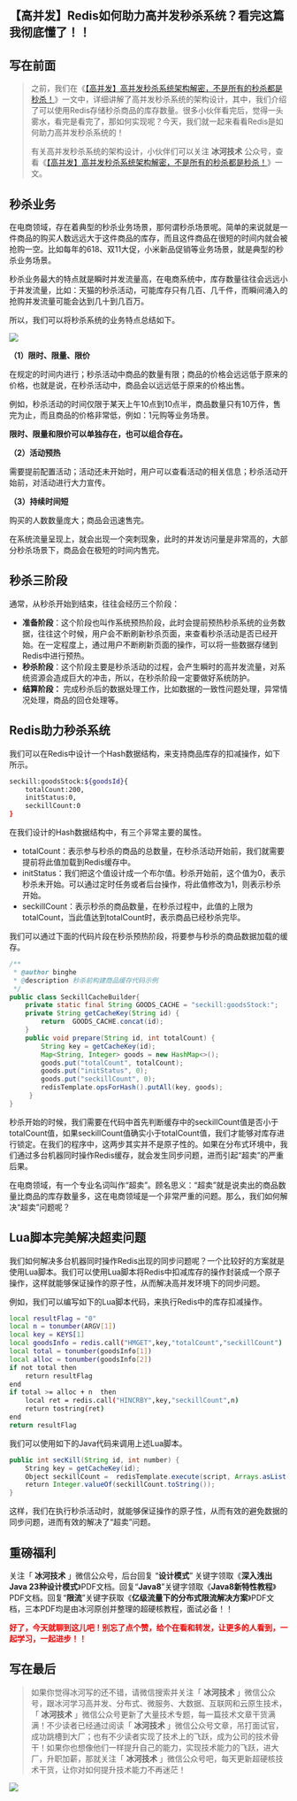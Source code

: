 ## 【高并发】Redis如何助力高并发秒杀系统？看完这篇我彻底懂了！！

## 写在前面

> 之前，我们在《[【高并发】高并发秒杀系统架构解密，不是所有的秒杀都是秒杀！](https://mp.weixin.qq.com/s?__biz=Mzg3MzE1NTIzNA==&mid=2247484357&idx=1&sn=23e6e38143704db0fa4588186b534e13&chksm=cee51c08f992951e5b883c55b788588f9cbc822e41694b5b4a334ea5d2dc0ae62a5d64e39dc2&token=1833384374&lang=zh_CN#rd)》一文中，详细讲解了高并发秒杀系统的架构设计，其中，我们介绍了可以使用Redis存储秒杀商品的库存数量。很多小伙伴看完后，觉得一头雾水，看完是看完了，那如何实现呢？今天，我们就一起来看看Redis是如何助力高并发秒杀系统的！
>
> 有关高并发秒杀系统的架构设计，小伙伴们可以关注 **冰河技术** 公众号，查看《[【高并发】高并发秒杀系统架构解密，不是所有的秒杀都是秒杀！](https://mp.weixin.qq.com/s?__biz=Mzg3MzE1NTIzNA==&mid=2247484357&idx=1&sn=23e6e38143704db0fa4588186b534e13&chksm=cee51c08f992951e5b883c55b788588f9cbc822e41694b5b4a334ea5d2dc0ae62a5d64e39dc2&token=1833384374&lang=zh_CN#rd)》一文。

## 秒杀业务

在电商领域，存在着典型的秒杀业务场景，那何谓秒杀场景呢。简单的来说就是一件商品的购买人数远远大于这件商品的库存，而且这件商品在很短的时间内就会被抢购一空。比如每年的618、双11大促，小米新品促销等业务场景，就是典型的秒杀业务场景。

秒杀业务最大的特点就是瞬时并发流量高，在电商系统中，库存数量往往会远远小于并发流量，比如：天猫的秒杀活动，可能库存只有几百、几千件，而瞬间涌入的抢购并发流量可能会达到几十到几百万。

所以，我们可以将秒杀系统的业务特点总结如下。

![](https://img-blog.csdnimg.cn/20200408181009275.jpg)

**（1）限时、限量、限价**

在规定的时间内进行；秒杀活动中商品的数量有限；商品的价格会远远低于原来的价格，也就是说，在秒杀活动中，商品会以远远低于原来的价格出售。

例如，秒杀活动的时间仅限于某天上午10点到10点半，商品数量只有10万件，售完为止，而且商品的价格非常低，例如：1元购等业务场景。

**限时、限量和限价可以单独存在，也可以组合存在。**

**（2）活动预热**

需要提前配置活动；活动还未开始时，用户可以查看活动的相关信息；秒杀活动开始前，对活动进行大力宣传。

**（3）持续时间短**

购买的人数数量庞大；商品会迅速售完。

在系统流量呈现上，就会出现一个突刺现象，此时的并发访问量是非常高的，大部分秒杀场景下，商品会在极短的时间内售完。

## 秒杀三阶段

通常，从秒杀开始到结束，往往会经历三个阶段：

* **准备阶段**：这个阶段也叫作系统预热阶段，此时会提前预热秒杀系统的业务数据，往往这个时候，用户会不断刷新秒杀页面，来查看秒杀活动是否已经开始。在一定程度上，通过用户不断刷新页面的操作，可以将一些数据存储到Redis中进行预热。
* **秒杀阶段**：这个阶段主要是秒杀活动的过程，会产生瞬时的高并发流量，对系统资源会造成巨大的冲击，所以，在秒杀阶段一定要做好系统防护。
* **结算阶段：** 完成秒杀后的数据处理工作，比如数据的一致性问题处理，异常情况处理，商品的回仓处理等。

## Redis助力秒杀系统

我们可以在Redis中设计一个Hash数据结构，来支持商品库存的扣减操作，如下所示。

```bash
seckill:goodsStock:${goodsId}{
	totalCount:200,
	initStatus:0,
	seckillCount:0
}
```

在我们设计的Hash数据结构中，有三个非常主要的属性。

* totalCount：表示参与秒杀的商品的总数量，在秒杀活动开始前，我们就需要提前将此值加载到Redis缓存中。
* initStatus：我们把这个值设计成一个布尔值。秒杀开始前，这个值为0，表示秒杀未开始。可以通过定时任务或者后台操作，将此值修改为1，则表示秒杀开始。
* seckillCount：表示秒杀的商品数量，在秒杀过程中，此值的上限为totalCount，当此值达到totalCount时，表示商品已经秒杀完毕。

我们可以通过下面的代码片段在秒杀预热阶段，将要参与秒杀的商品数据加载的缓存。

```java
/**
 * @author binghe
 * @description 秒杀前构建商品缓存代码示例
 */
public class SeckillCacheBuilder{
    private static final String GOODS_CACHE = "seckill:goodsStock:"; 
    private String getCacheKey(String id) { 
        return  GOODS_CACHE.concat(id);
    } 
    public void prepare(String id, int totalCount) { 
        String key = getCacheKey(id); 
        Map<String, Integer> goods = new HashMap<>(); 
        goods.put("totalCount", totalCount); 
        goods.put("initStatus", 0); 
        goods.put("seckillCount", 0); 
        redisTemplate.opsForHash().putAll(key, goods); 
     }
}
```

秒杀开始的时候，我们需要在代码中首先判断缓存中的seckillCount值是否小于totalCount值，如果seckillCount值确实小于totalCount值，我们才能够对库存进行锁定。在我们的程序中，这两步其实并不是原子性的。如果在分布式环境中，我们通过多台机器同时操作Redis缓存，就会发生同步问题，进而引起“超卖”的严重后果。

在电商领域，有一个专业名词叫作“超卖”。顾名思义：“超卖”就是说卖出的商品数量比商品的库存数量多，这在电商领域是一个非常严重的问题。那么，我们如何解决“超卖”问题呢？

## Lua脚本完美解决超卖问题

我们如何解决多台机器同时操作Redis出现的同步问题呢？一个比较好的方案就是使用Lua脚本。我们可以使用Lua脚本将Redis中扣减库存的操作封装成一个原子操作，这样就能够保证操作的原子性，从而解决高并发环境下的同步问题。

例如，我们可以编写如下的Lua脚本代码，来执行Redis中的库存扣减操作。

```bash
local resultFlag = "0" 
local n = tonumber(ARGV[1]) 
local key = KEYS[1] 
local goodsInfo = redis.call("HMGET",key,"totalCount","seckillCount") 
local total = tonumber(goodsInfo[1]) 
local alloc = tonumber(goodsInfo[2]) 
if not total then 
    return resultFlag 
end 
if total >= alloc + n  then 
    local ret = redis.call("HINCRBY",key,"seckillCount",n) 
    return tostring(ret) 
end 
return resultFlag
```

我们可以使用如下的Java代码来调用上述Lua脚本。

```java
public int secKill(String id, int number) { 
    String key = getCacheKey(id); 
    Object seckillCount =  redisTemplate.execute(script, Arrays.asList(key), String.valueOf(number)); 
    return Integer.valueOf(seckillCount.toString()); 
}
```

这样，我们在执行秒杀活动时，就能够保证操作的原子性，从而有效的避免数据的同步问题，进而有效的解决了“超卖”问题。

## 重磅福利

关注「 **冰河技术** 」微信公众号，后台回复 “**设计模式**” 关键字领取《**深入浅出Java 23种设计模式**》PDF文档。回复“**Java8**”关键字领取《**Java8新特性教程**》PDF文档。回复“**限流**”关键字获取《**亿级流量下的分布式限流解决方案**》PDF文档，三本PDF均是由冰河原创并整理的超硬核教程，面试必备！！

<font color="#FF0000">**好了，今天就聊到这儿吧！别忘了点个赞，给个在看和转发，让更多的人看到，一起学习，一起进步！！**</font>

## 写在最后

> 如果你觉得冰河写的还不错，请微信搜索并关注「 **冰河技术** 」微信公众号，跟冰河学习高并发、分布式、微服务、大数据、互联网和云原生技术，「 **冰河技术** 」微信公众号更新了大量技术专题，每一篇技术文章干货满满！不少读者已经通过阅读「 **冰河技术** 」微信公众号文章，吊打面试官，成功跳槽到大厂；也有不少读者实现了技术上的飞跃，成为公司的技术骨干！如果你也想像他们一样提升自己的能力，实现技术能力的飞跃，进大厂，升职加薪，那就关注「 **冰河技术** 」微信公众号吧，每天更新超硬核技术干货，让你对如何提升技术能力不再迷茫！

![](https://img-blog.csdnimg.cn/20200906013715889.png)